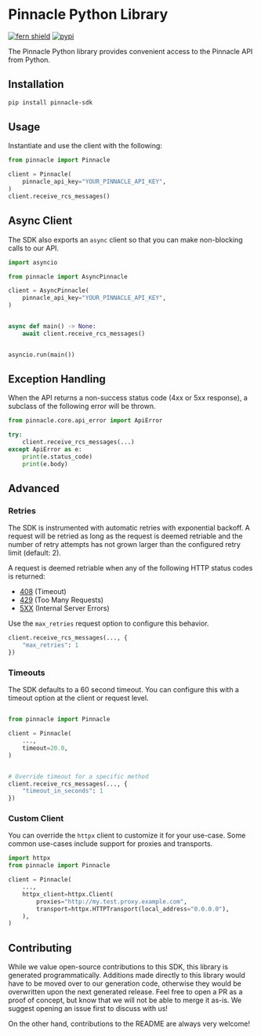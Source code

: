 # Pinnacle Python Library

[![fern shield](https://img.shields.io/badge/%F0%9F%8C%BF-SDK%20generated%20by%20Fern-brightgreen)](https://github.com/fern-api/fern)
[![pypi](https://img.shields.io/pypi/v/pinnacle-sdk)](https://pypi.python.org/pypi/pinnacle-sdk)

The Pinnacle Python library provides convenient access to the Pinnacle API from Python.

## Installation

```sh
pip install pinnacle-sdk
```

## Usage

Instantiate and use the client with the following:

```python
from pinnacle import Pinnacle

client = Pinnacle(
    pinnacle_api_key="YOUR_PINNACLE_API_KEY",
)
client.receive_rcs_messages()
```

## Async Client

The SDK also exports an `async` client so that you can make non-blocking calls to our API.

```python
import asyncio

from pinnacle import AsyncPinnacle

client = AsyncPinnacle(
    pinnacle_api_key="YOUR_PINNACLE_API_KEY",
)


async def main() -> None:
    await client.receive_rcs_messages()


asyncio.run(main())
```

## Exception Handling

When the API returns a non-success status code (4xx or 5xx response), a subclass of the following error
will be thrown.

```python
from pinnacle.core.api_error import ApiError

try:
    client.receive_rcs_messages(...)
except ApiError as e:
    print(e.status_code)
    print(e.body)
```

## Advanced

### Retries

The SDK is instrumented with automatic retries with exponential backoff. A request will be retried as long
as the request is deemed retriable and the number of retry attempts has not grown larger than the configured
retry limit (default: 2).

A request is deemed retriable when any of the following HTTP status codes is returned:

- [408](https://developer.mozilla.org/en-US/docs/Web/HTTP/Status/408) (Timeout)
- [429](https://developer.mozilla.org/en-US/docs/Web/HTTP/Status/429) (Too Many Requests)
- [5XX](https://developer.mozilla.org/en-US/docs/Web/HTTP/Status/500) (Internal Server Errors)

Use the `max_retries` request option to configure this behavior.

```python
client.receive_rcs_messages(..., {
    "max_retries": 1
})
```

### Timeouts

The SDK defaults to a 60 second timeout. You can configure this with a timeout option at the client or request level.

```python

from pinnacle import Pinnacle

client = Pinnacle(
    ...,
    timeout=20.0,
)


# Override timeout for a specific method
client.receive_rcs_messages(..., {
    "timeout_in_seconds": 1
})
```

### Custom Client

You can override the `httpx` client to customize it for your use-case. Some common use-cases include support for proxies
and transports.
```python
import httpx
from pinnacle import Pinnacle

client = Pinnacle(
    ...,
    httpx_client=httpx.Client(
        proxies="http://my.test.proxy.example.com",
        transport=httpx.HTTPTransport(local_address="0.0.0.0"),
    ),
)
```

## Contributing

While we value open-source contributions to this SDK, this library is generated programmatically.
Additions made directly to this library would have to be moved over to our generation code,
otherwise they would be overwritten upon the next generated release. Feel free to open a PR as
a proof of concept, but know that we will not be able to merge it as-is. We suggest opening
an issue first to discuss with us!

On the other hand, contributions to the README are always very welcome!
